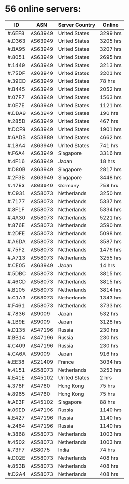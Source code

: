 # 56 online servers:

| ID | ASN | Server Country | Online |
| ------ | ------ | ------ | ------ |
| #.6EF8 | AS63949 | United States | 3299 hrs |
| #.D363 | AS63949 | United States | 3205 hrs |
| #.BA95 | AS63949 | United States | 3207 hrs |
| #.8051 | AS63949 | United States | 2695 hrs |
| #.1449 | AS63949 | United States | 3213 hrs |
| #.75DF | AS63949 | United States | 3201 hrs |
| #.39CD | AS63949 | United States | 78 hrs |
| #.B445 | AS63949 | United States | 2052 hrs |
| #.07F7 | AS63949 | United States | 1563 hrs |
| #.0E7E | AS63949 | United States | 1121 hrs |
| #.DDA9 | AS63949 | United States | 190 hrs |
| #.285D | AS63949 | United States | 467 hrs |
| #.DCF9 | AS63949 | United States | 1901 hrs |
| #.6ADB | AS53889 | United States | 4662 hrs |
| #.18A4 | AS63949 | United States | 741 hrs |
| #.F6A4 | AS63949 | Singapore | 3316 hrs |
| #.4F16 | AS63949 | Japan | 18 hrs |
| #.D80B | AS63949 | Singapore | 2817 hrs |
| #.2F3B | AS63949 | Singapore | 3448 hrs |
| #.47E3 | AS63949 | Germany | 758 hrs |
| #.C931 | AS58073 | Netherlands | 3250 hrs |
| #.7177 | AS58073 | Netherlands | 5337 hrs |
| #.8F1F | AS58073 | Netherlands | 5334 hrs |
| #.4A30 | AS58073 | Netherlands | 5221 hrs |
| #.876E | AS58073 | Netherlands | 3590 hrs |
| #.2DFE | AS58073 | Netherlands | 5098 hrs |
| #.A6DA | AS58073 | Netherlands | 3587 hrs |
| #.75F2 | AS58073 | Netherlands | 1476 hrs |
| #.A713 | AS58073 | Netherlands | 3255 hrs |
| #.CE05 | AS63949 | Japan | 14 hrs |
| #.5DBC | AS58073 | Netherlands | 3815 hrs |
| #.46CD | AS58073 | Netherlands | 3815 hrs |
| #.B105 | AS58073 | Netherlands | 3814 hrs |
| #.C1A3 | AS58073 | Netherlands | 1343 hrs |
| #.F461 | AS58073 | Netherlands | 3733 hrs |
| #.7836 | AS9009 | Japan | 532 hrs |
| #.1B9E | AS9009 | Japan | 3128 hrs |
| #.D135 | AS47196 | Russia | 230 hrs |
| #.BB14 | AS47196 | Russia | 230 hrs |
| #.C409 | AS47196 | Russia | 230 hrs |
| #.CA6A | AS9009 | Japan | 916 hrs |
| #.EE38 | AS21409 | France | 3034 hrs |
| #.4151 | AS58073 | Netherlands | 3253 hrs |
| #.E41E | AS45102 | United States | 2 hrs |
| #.378F | AS4760 | Hong Kong | 75 hrs |
| #.8965 | AS4760 | Hong Kong | 75 hrs |
| #.AE3F | AS45102 | Singapore | 88 hrs |
| #.86ED | AS47196 | Russia | 1140 hrs |
| #.E427 | AS47196 | Russia | 1140 hrs |
| #.2464 | AS47196 | Russia | 1140 hrs |
| #.3868 | AS58073 | Netherlands | 1003 hrs |
| #.4502 | AS58073 | Netherlands | 1003 hrs |
| #.73F7 | AS8075 | India | 74 hrs |
| #.D02E | AS58073 | Netherlands | 408 hrs |
| #.853B | AS58073 | Netherlands | 408 hrs |
| #.D2A4 | AS58073 | Netherlands | 408 hrs |


